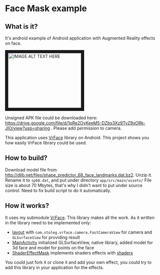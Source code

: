 # Face Mask example

## What is it?

It's android example of Android application with Augmented Reality effects on face.

<a href="http://www.youtube.com/watch?feature=player_embedded&v=0Z_BvSqQvPc" target="_blank"><img src="http://img.youtube.com/vi/0Z_BvSqQvPc/0.jpg" alt="IMAGE ALT TEXT HERE" width="240" height="180" border="10" /></a>

Unsigned APK file could be downloaded here: https://drive.google.com/file/d/1pRe2OyKeeM5-DZbs3Xz9TyZ9xORk-JIO/view?usp=sharing . Please add permission to camera.

This application uses [VrFace](https://github.com/oleg-sta/VrFace) library on Android.
This project shows you how easily VrFace library could be used.

## How to build?

Download model file from http://dlib.net/files/shape_predictor_68_face_landmarks.dat.bz2.
Unzip it. Rename it to `sp68.dat`, and put under directory `app/src/main/assets/`
File size is about 70 Mbytes, that's why I didn't want to put under source control.
Need to fix build script to do it automatically. 

## How it works?

It uses my submodule [VrFace](https://github.com/oleg-sta/VrFace).
This library makes all the work.
As it written in the library need to be implemented only:
* [layout](app/src/main/res/layout/fast_view.xml) with `com.stoleg.vrface.camera.FastCameraView` for camera and `GLSurfaceView` for providing result
* [MainActivity](app/src/main/java/com/stoleg/facemask/MainActivity.java) initialized GLSurfaceView, native library, added model for 3d face and model for points on the face
* [ShaderEffectMask](app/src/main/java/com/stoleg/facemask/ShaderEffectMask.java) implements shaders effects with [shaders](app/src/main/assets/shaders)
 
You could just fork it or clone it and add your own effect, you could try to add this library in your application for the effects.
